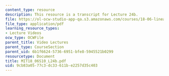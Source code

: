 ```yaml
---
content_type: resource
description: This resource is a transcript for Lecture 24b.
file: https://ol-ocw-studio-app-qa.s3.amazonaws.com/courses/18-06-linear-algebra-spring-2010/9cb83a0577c3dc33611be2257d35c403_MIT18_06S10_L24b.pdf
file_type: application/pdf
learning_resource_types:
- Lecture Videos
ocw_type: OCWFile
parent_title: Video Lectures
parent_type: CourseSection
parent_uid: 6b1f6624-5736-6951-bfe8-5945521b0299
resourcetype: Document
title: MIT18_06S10_L24b.pdf
uid: 9cb83a05-77c3-dc33-611b-e2257d35c403
---
```

